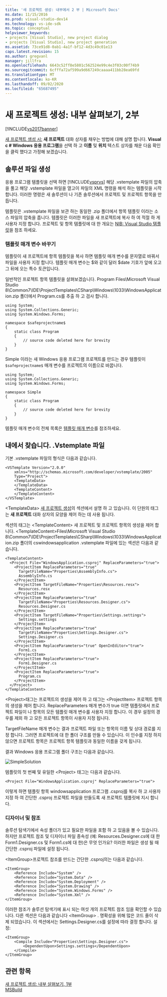 ```yaml
---
title: '새 프로젝트 생성: 내부에서 2 부 | Microsoft Docs'
ms.date: 11/15/2016
ms.prod: visual-studio-dev14
ms.technology: vs-ide-sdk
ms.topic: conceptual
helpviewer_keywords:
- projects [Visual Studio], new project dialog
- projects [Visual Studio], new project generation
ms.assetid: 73ce91d8-0ab1-4a1f-bf12-4d3c49c01e13
caps.latest.revision: 15
ms.author: gregvanl
manager: jillfra
ms.openlocfilehash: 6643c52ff8e5801c562524e99c4e3f03c00f74b9
ms.sourcegitcommit: 6cfffa72af599a9d667249caaaa411bb28ea69fd
ms.translationtype: MT
ms.contentlocale: ko-KR
ms.lasthandoff: 09/02/2020
ms.locfileid: "65687495"
---
```

# <a name="new-project-generation-under-the-hood-part-two"></a>새 프로젝트 생성: 내부 살펴보기, 2부
[!INCLUDE[vs2017banner](../../includes/vs2017banner.md)]

[새 프로젝트 생성 시:](../../extensibility/internals/new-project-generation-under-the-hood-part-one.md) **새 프로젝트** 대화 상자를 채우는 방법에 대해 설명 합니다. **Visual c # Windows 응용 프로그램**을 선택 하 고 **이름** 및 **위치** 텍스트 상자를 채운 다음 확인을 클릭 했다고 가정해 보겠습니다.  
  
## <a name="generating-the-solution-files"></a>솔루션 파일 생성  
 응용 프로그램 템플릿을 선택 하면 [!INCLUDE[vsprvs](../../includes/vsprvs-md.md)] 해당 .vstemplate 파일의 압축을 풀고 해당 .vstemplate 파일을 열고이 파일의 XML 명령을 해석 하는 템플릿을 시작 합니다. 이러한 명령은 새 솔루션이 나 기존 솔루션에서 프로젝트 및 프로젝트 항목을 만듭니다.  
  
 템플릿은 .vstemplate 파일을 보관 하는 동일한 .zip 폴더에서 항목 템플릿 이라는 소스 파일의 압축을 풉니다. 템플릿은 이러한 파일을 새 프로젝트에 복사 하 여 적절 하 게 사용자 지정 합니다. 프로젝트 및 항목 템플릿에 대 한 개요는 [NIB: Visual Studio 템플릿](https://msdn.microsoft.com/141fccaa-d68f-4155-822b-27f35dd94041)을 참조 하세요.  
  
### <a name="template-parameter-replacement"></a>템플릿 매개 변수 바꾸기  
 템플릿이 새 프로젝트에 항목 템플릿을 복사 하면 템플릿 매개 변수를 문자열로 바꿔서 파일을 사용자 지정 합니다. 템플릿 매개 변수는 $와 같이 달러 $date 기호가 앞에 오고 그 뒤에 오는 특수 토큰입니다.  
  
 일반적인 프로젝트 항목 템플릿을 살펴보겠습니다. Program Files\Microsoft Visual Studio 8\Common7\IDE\ProjectTemplates\CSharp\Windows\1033\WindowsApplication.zip 폴더에서 Program.cs를 추출 하 고 검사 합니다.  
  
```  
using System;  
using System.Collections.Generic;  
using System.Windows.Forms;  
  
namespace $safeprojectname$  
{  
    static class Program  
    {  
        // source code deleted here for brevity  
    }  
}  
```  
  
 Simple 이라는 새 Windows 응용 프로그램 프로젝트를 만드는 경우 템플릿이 `$safeprojectname$` 매개 변수를 프로젝트의 이름으로 바꿉니다.  
  
```  
using System;  
using System.Collections.Generic;  
using System.Windows.Forms;  
  
namespace Simple  
{  
    static class Program  
    {  
        // source code deleted here for brevity  
    }  
}  
```  
  
 템플릿 매개 변수의 전체 목록은 [템플릿 매개 변수](../../ide/template-parameters.md)를 참조하세요.  
  
## <a name="a-look-inside-a-vstemplate-file"></a>내에서 찾습니다. .Vstemplate 파일  
 기본 .vstemplate 파일의 형식은 다음과 같습니다.  
  
```  
<VSTemplate Version="2.0.0"     xmlns="http://schemas.microsoft.com/developer/vstemplate/2005"     Type="Project">  
    <TemplateData>  
    </TemplateData>  
    <TemplateContent>  
    </TemplateContent>  
</VSTemplate>  
```  
  
 \<TemplateData> [새 프로젝트 생성](../../extensibility/internals/new-project-generation-under-the-hood-part-one.md)의 섹션에서 설명 하 고 있습니다. 이 단원의 태그는 **새 프로젝트** 대화 상자의 모양을 제어 하는 데 사용 됩니다.  
  
 섹션의 태그는 \<TemplateContent> 새 프로젝트 및 프로젝트 항목의 생성을 제어 합니다. \<TemplateContent>Files\Microsoft Visual Studio 8\Common7\IDE\ProjectTemplates\CSharp\Windows\1033\WindowsApplication.zip 폴더의 cswindowsapplication .vstemplate 파일에 있는 섹션은 다음과 같습니다.  
  
```  
<TemplateContent>  
  <Project File="WindowsApplication.csproj" ReplaceParameters="true">  
    <ProjectItem ReplaceParameters="true"  
      TargetFileName="Properties\AssemblyInfo.cs">  
      AssemblyInfo.cs  
    </ProjectItem>  
    <ProjectItem TargetFileName="Properties\Resources.resx">  
      Resources.resx  
    </ProjectItem>  
    <ProjectItem ReplaceParameters="true"       TargetFileName="Properties\Resources.Designer.cs">  
      Resources.Designer.cs  
    </ProjectItem>  
    <ProjectItem TargetFileName="Properties\Settings.settings">  
      Settings.settings  
    </ProjectItem>  
    <ProjectItem ReplaceParameters="true"       TargetFileName="Properties\Settings.Designer.cs">  
      Settings.Designer.cs  
    </ProjectItem>  
    <ProjectItem ReplaceParameters="true" OpenInEditor="true">  
      Form1.cs  
    </ProjectItem>  
    <ProjectItem ReplaceParameters="true">  
      Form1.Designer.cs  
    </ProjectItem>  
    <ProjectItem ReplaceParameters="true">  
      Program.cs  
    </ProjectItem>  
  </Project>  
</TemplateContent>  
```  
  
 \<Project>태그는 프로젝트의 생성을 제어 하 고 태그는 \<ProjectItem> 프로젝트 항목의 생성을 제어 합니다. ReplaceParameters 매개 변수가 true 이면 템플릿에서 프로젝트 파일이 나 항목의 모든 템플릿 매개 변수를 사용자 지정 합니다. 이 경우 설정의 경우를 제외 하 고 모든 프로젝트 항목이 사용자 지정 됩니다.  
  
 TargetFileName 매개 변수는 결과 프로젝트 파일 또는 항목의 이름 및 상대 경로를 지정 합니다. 그러면 프로젝트에 대 한 폴더 구조를 만들 수 있습니다. 이 인수를 지정 하지 않으면 프로젝트 항목은 프로젝트 항목 템플릿과 동일한 이름을 갖게 됩니다.  
  
 결과 Windows 응용 프로그램 폴더 구조는 다음과 같습니다.  
  
 ![SimpleSolution](../../extensibility/internals/media/simplesolution.png "SimpleSolution")  
  
 템플릿의 첫 번째 및 유일한 \<Project> 태그는 다음과 같습니다.  
  
```  
<Project File="WindowsApplication.csproj" ReplaceParameters="true">  
```  
  
 이렇게 하면 템플릿 항목 windowsapplication 프로그램 .csproj를 복사 하 고 사용자 지정 하 여 간단한 .csproj 프로젝트 파일을 만들도록 새 프로젝트 템플릿에 지시 합니다.  
  
### <a name="designers-and-references"></a>디자이너 및 참조  
 솔루션 탐색기에서 속성 폴더가 있고 필요한 파일을 포함 하 고 있음을 볼 수 있습니다. 하지만 프로젝트 참조 및 디자이너 파일 종속성 (예: Resources.Designer.cs에 대 한 Form1.Designer.cs 및 Form1.cs에 대 한)은 무엇 인가요?  이러한 파일은 생성 될 때 간단한 .csproj 파일에 설정 됩니다.  
  
 \<ItemGroup>프로젝트 참조를 만드는 간단한 .csproj의는 다음과 같습니다.  
  
```  
<ItemGroup>  
    <Reference Include="System" />  
    <Reference Include="System.Data" />  
    <Reference Include="System.Deployment" />  
    <Reference Include="System.Drawing" />  
    <Reference Include="System.Windows.Forms" />  
    <Reference Include="System.Xml" />  
</ItemGroup>  
```  
  
 이러한 참조가 솔루션 탐색기에 표시 되는 여섯 개의 프로젝트 참조 임을 확인할 수 있습니다. 다른 섹션은 다음과 같습니다 \<ItemGroup> . 명확성을 위해 많은 코드 줄이 삭제 되었습니다. 이 섹션에서는 Settings.Designer.cs를 설정에 따라 결정 합니다. 설정:  
  
```  
<ItemGroup>  
    <Compile Include="Properties\Settings.Designer.cs">  
        <DependentUpon>Settings.settings</DependentUpon>  
    </Compile>  
</ItemGroup>  
```  
  
## <a name="see-also"></a>관련 항목  
 [새 프로젝트 생성: 내부 살펴보기, 1부](../../extensibility/internals/new-project-generation-under-the-hood-part-one.md)  
 [MSBuild](../../msbuild/msbuild.md)
